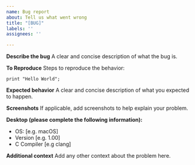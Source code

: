 ```yaml
---
name: Bug report
about: Tell us what went wrong
title: "[BUG]"
labels: ''
assignees: ''

---
```


**Describe the bug**
A clear and concise description of what the bug is.

**To Reproduce**
Steps to reproduce the behavior:
```
print "Hello World";
```

**Expected behavior**
A clear and concise description of what you expected to happen.

**Screenshots**
If applicable, add screenshots to help explain your problem.

**Desktop (please complete the following information):**
 - OS: [e.g. macOS]
 - Version [e.g. 1.00]
 - C Compiler [e.g clang]

**Additional context**
Add any other context about the problem here.
